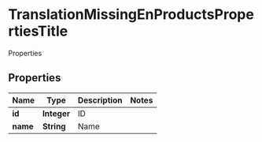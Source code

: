 

# TranslationMissingEnProductsPropertiesTitle

Properties

## Properties

| Name | Type | Description | Notes |
|------------ | ------------- | ------------- | -------------|
|**id** | **Integer** | ID |  |
|**name** | **String** | Name |  |



